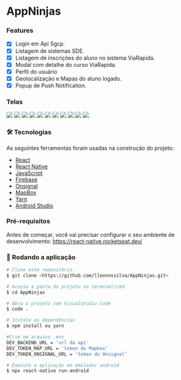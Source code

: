 # AppNinjas

### Features

- [x] Login em Api Sgcp.
- [x] Listagem de sistemas SDE.
- [x] Listagem de inscrições do aluno no sistema ViaRapida.
- [X] Modal com detalhe do curso ViaRapida.
- [X] Perfil do usuário
- [X] Geolocalização e Mapas do aluno logado.
- [X] Popup de Push Notification.

### Telas
<img  src="/src/assets/App.png" />
<img  src="/src/assets/splash.png" />
<img  src="/src/assets/Login.png" />
<img  src="/src/assets/Registrar.png" />
<img  src="/src/assets/HomeInicial.png" />
<img  src="/src/assets/Sistemas.png" />
<img  src="/src/assets/ViaRapida_Inscricao.png" />
<img  src="/src/assets/ViaRapida_Inscricao_detalhe.png" />
<img  src="/src/assets/Perfil.png" />
<img  src="/src/assets/PushNotification1.png" />
<img  src="/src/assets/PushNotification2.png" />

### 🛠 Tecnologias

As seguintes ferramentas foram usadas na construção do projeto:

- [React](https://pt-br.reactjs.org/)
- [React Native](https://reactnative.dev/)
- [JavaScript](https://262.ecma-international.org/6.0/)
- [Firebase](https://console.firebase.google.com/)
- [Onsignal](https://onesignal.com/)
- [MapBox](https://www.mapbox.com/)
- [Yarn](https://yarnpkg.com/)
- [Android Studio](https://developer.android.com/)
### Pré-requisitos

Antes de começar, você vai precisar configurar o seu ambiente de desenvolvimento:
https://react-native.rocketseat.dev/

### 🎲 Rodando a aplicação

```bash
# Clone este repositório
$ git clone <https://github.com/lleonnssilva/AppNinjas.git>

# Acesse a pasta do projeto no terminal/cmd
$ cd AppNinjas

# Abra o projeto com VisualStudio Code
$ code .

# Instale as dependências
$ npm install ou yarn

#Crie um arquivo .env
DEV_BACKEND_URL = 'url da api'
DEV_TOKEN_MAP_URL = 'token do Mapbox'
DEV_TOKEN_ONSIGNAL_URL = 'token do Onsignal'

# Execute a aplicação em emulador android
$ npx react-native run-android


```

